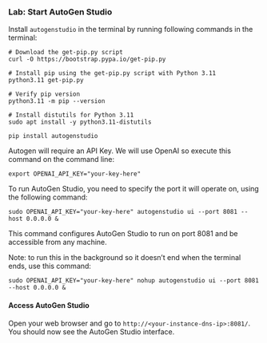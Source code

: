 ### Lab: Start AutoGen Studio

Install `autogenstudio` in the terminal by running following commands in the terminal: 

```
# Download the get-pip.py script
curl -O https://bootstrap.pypa.io/get-pip.py

# Install pip using the get-pip.py script with Python 3.11
python3.11 get-pip.py

# Verify pip version
python3.11 -m pip --version

# Install distutils for Python 3.11
sudo apt install -y python3.11-distutils

pip install autogenstudio
```

Autogen will require an API Key. We will use OpenAI so execute this command on the command line:

`export OPENAI_API_KEY="your-key-here"`

To run AutoGen Studio, you need to specify the port it will operate on, using the following command:

`sudo OPENAI_API_KEY="your-key-here" autogenstudio ui --port 8081 --host 0.0.0.0 &`

This command configures AutoGen Studio to run on port 8081 and be accessible from any machine.

Note: to run this in the background so it doesn’t end when the terminal ends, use this command:

`sudo OPENAI_API_KEY="your-key-here" nohup autogenstudio ui --port 8081 --host 0.0.0.0 &`

#### Access AutoGen Studio

Open your web browser and go to `http://<your-instance-dns-ip>:8081/`. You should now see the AutoGen Studio interface.
